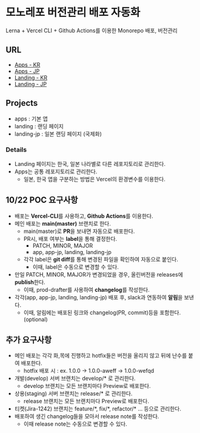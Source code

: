 # 모노레포 버전관리 배포 자동화

Lerna + Vercel CLI + Github Actions를 이용한 Monorepo 배포, 버전관리

## URL

- [Apps - KR](https://monorepo-version-control-apps.vercel.app/)
- [Apps - JP](https://monorepo-version-control-apps-jp.vercel.app/)
- [Landing - KR](https://monorepo-version-control-landing.vercel.app/)
- [Landing - JP](https://monorepo-version-control-landing-jp.vercel.app/)

## Projects

- apps : 기본 앱
- landing : 랜딩 페이지
- landing-jp : 일본 랜딩 페이지 (국제화)

### Details

- Landing 페이지는 한국, 일본 나라별로 다른 레포지토리로 관리한다.
- Apps는 공통 레포지토리로 관리한다.
  - 일본, 한국 앱을 구분하는 방법은 Vercel의 환경변수를 이용한다.

## 10/22 POC 요구사항

- 배포는 **Vercel-CLI**를 사용하고, **Github Actions**를 이용한다.
- 메인 배포는 **main(master)** 브랜치로 한다.
  - main(master)로 **PR**을 보내면 자동으로 배포한다.
  - PR시, 배포 여부는 **label**을 통해 결정한다.
    - PATCH, MINOR, MAJOR
    - app, app-jp, landing, landing-jp
  - 각각 label은 **git diff**를 통해 변경된 파일을 확인하여 자동으로 붙인다.
    - 이때, label은 수동으로 변경할 수 있다.
- 만일 PATCH, MINOR, MAJOR가 변경되었을 경우, 올린버전을 releases에 **publish**한다.
  - 이때, prod-drafter를 사용하여 **changelog**를 작성한다.
- 각각(app, app-jp, landing, landing-jp) 배포 후, slack과 연동하여 **알림**을 보낸다.
  - 이때, 알림에는 배포된 링크와 changelog(PR, commit)등을 포함한다. (optional)

## 추가 요구사항

- 메인 배포는 각각 화,목에 진행하고 hotfix들은 버전을 올리지 않고 뒤에 난수를 붙여 배포한다.
  - hotfix 배포 시 : ex. 1.0.0 -> 1.0.0-aweff -> 1.0.0-wefqd
- 개발(develop) 서버 브랜치는 develop/\* 로 관리한다.
  - develop 브랜치는 모든 브랜치마다 Preview로 배포한다.
- 상용(staging) 서버 브랜치는 release/\* 로 관리한다.
  - release 브랜치는 모든 브랜치마다 Preview로 배포한다.
- 티켓(Jira-1242) 브랜치는 feature/\*, fix/\*, refactor/\* ... 등으로 관리한다.
- 배포하여 생긴 changelog들을 모아서 release note를 작성한다.
  - 이때 release note는 수동으로 변경할 수 있다.

